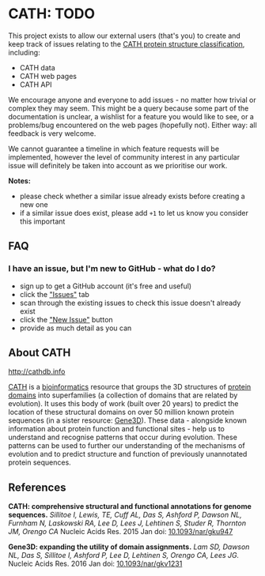 # CATH: TODO

This project exists to allow our external users (that's you) to create and keep track of issues relating to the [CATH protein structure classification](http://cathdb.info), including:

 * CATH data
 * CATH web pages 
 * CATH API

We encourage anyone and everyone to add issues - no matter how trivial or complex they may seem. This might be a query because some part of the documentation is unclear, a wishlist for a feature you would like to see, or a problems/bug encountered on the web pages (hopefully not). Either way: all feedback is very welcome.

We cannot guarantee a timeline in which feature requests will be implemented, however the level of community interest in any particular issue will definitely be taken into account as we prioritise our work.

**Notes:**

* please check whether a similar issue already exists before creating a new one
* if a similar issue does exist, please add ```+1``` to let us know you consider this important

## FAQ

### I have an issue, but I'm new to GitHub - what do I do?

 * sign up to get a GitHub account (it's free and useful)
 * click the ["Issues"](https://github.com/UCLOrengoGroup/cath-todo/issues) tab
 * scan through the existing issues to check this issue doesn't already exist
 * click the ["New Issue"](https://github.com/UCLOrengoGroup/cath-todo/issues/new) button
 * provide as much detail as you can

## About CATH

http://cathdb.info

[CATH](http://cathdb.info) is a [bioinformatics](https://en.wikipedia.org/wiki/Bioinformatics) resource that groups the 3D structures of [protein domains](https://en.wikipedia.org/wiki/Protein_domain) into superfamilies (a collection of domains that are related by evolution). It uses this body of work (built over 20 years) to predict the location of these structural domains on over 50 million known protein sequences (in a sister resource: [Gene3D](http://gene3d.biochem.ucl.ac.uk)). These data - alongside known information about protein function and functional sites - help us to understand and recognise patterns that occur during evolution. These patterns can be used to further our understanding of the mechanisms of evolution and to predict structure and function of previously unannotated protein sequences.

## References

**CATH: comprehensive structural and functional annotations for genome sequences.**
*Sillitoe I, Lewis, TE, Cuff AL, Das S, Ashford P, Dawson NL, Furnham N, Laskowski RA, Lee D, Lees J, Lehtinen S, Studer R, Thornton JM, Orengo CA*
Nucleic Acids Res. 2015 Jan
doi: [10.1093/nar/gku947](//doi.org/10.1093/nar/gku947)

**Gene3D: expanding the utility of domain assignments.**
*Lam SD, Dawson NL, Das S, Sillitoe I, Ashford P, Lee D, Lehtinen S, Orengo CA, Lees JG.*
Nucleic Acids Res. 2016 Jan
doi: [10.1093/nar/gkv1231](//doi.org/10.1093/nar/gkv1231)



